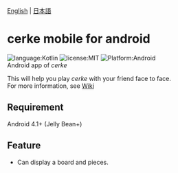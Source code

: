 [English](README.md) | [日本語](README.ja.md)

# cerke mobile for android
![language:Kotlin](https://img.shields.io/badge/language-Kotlin-orange.svg)
![license:MIT](https://img.shields.io/badge/license-MIT-blue.svg)
![Platform:Android](https://img.shields.io/badge/platform-Android-brightgreen.svg)    
Android app of *cerke*  

This will help you play *cerke* with your friend face to face.  
For more information, see [Wiki](https://github.com/schwert398/cerke-mobile-for-android/wiki)

## Requirement
Android 4.1+ (Jelly Bean+)

## Feature
- Can display a board and pieces.  
